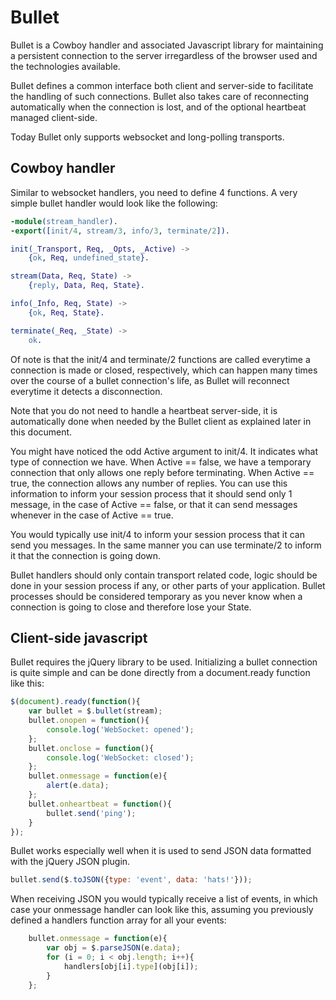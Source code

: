 Bullet
======

Bullet is a Cowboy handler and associated Javascript library for
maintaining a persistent connection to the server irregardless of
the browser used and the technologies available.

Bullet defines a common interface both client and server-side to
facilitate the handling of such connections. Bullet also takes care
of reconnecting automatically when the connection is lost, and of
the optional heartbeat managed client-side.

Today Bullet only supports websocket and long-polling transports.

Cowboy handler
--------------

Similar to websocket handlers, you need to define 4 functions.
A very simple bullet handler would look like the following:

``` erlang
-module(stream_handler).
-export([init/4, stream/3, info/3, terminate/2]).

init(_Transport, Req, _Opts, _Active) ->
	{ok, Req, undefined_state}.

stream(Data, Req, State) ->
	{reply, Data, Req, State}.

info(_Info, Req, State) ->
	{ok, Req, State}.

terminate(_Req, _State) ->
	ok.
```

Of note is that the init/4 and terminate/2 functions are called
everytime a connection is made or closed, respectively, which can
happen many times over the course of a bullet connection's life,
as Bullet will reconnect everytime it detects a disconnection.

Note that you do not need to handle a heartbeat server-side, it
is automatically done when needed by the Bullet client as explained
later in this document.

You might have noticed the odd Active argument to init/4. It
indicates what type of connection we have. When Active == false,
we have a temporary connection that only allows one reply before
terminating. When Active == true, the connection allows any number
of replies. You can use this information to inform your session
process that it should send only 1 message, in the case of
Active == false, or that it can send messages whenever in the
case of Active == true.

You would typically use init/4 to inform your session process
that it can send you messages. In the same manner you can use
terminate/2 to inform it that the connection is going down.

Bullet handlers should only contain transport related code,
logic should be done in your session process if any, or other
parts of your application. Bullet processes should be considered
temporary as you never know when a connection is going to close
and therefore lose your State.

Client-side javascript
----------------------

Bullet requires the jQuery library to be used. Initializing a
bullet connection is quite simple and can be done directly from
a document.ready function like this:

``` js
$(document).ready(function(){
	var bullet = $.bullet(stream);
	bullet.onopen = function(){
		console.log('WebSocket: opened');
	};
	bullet.onclose = function(){
		console.log('WebSocket: closed');
	};
	bullet.onmessage = function(e){
		alert(e.data);
	};
	bullet.onheartbeat = function(){
		bullet.send('ping');
	}
});
```

Bullet works especially well when it is used to send JSON data
formatted with the jQuery JSON plugin.

``` js
bullet.send($.toJSON({type: 'event', data: 'hats!'}));
```

When receiving JSON you would typically receive a list of events,
in which case your onmessage handler can look like this, assuming
you previously defined a handlers function array for all your events:

``` js
	bullet.onmessage = function(e){
		var obj = $.parseJSON(e.data);
		for (i = 0; i < obj.length; i++){
			handlers[obj[i].type](obj[i]);
		}
	};
```
